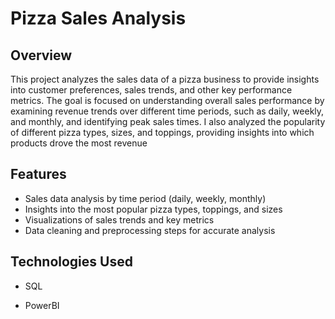 # Pizza Sales Analysis

## Overview
This project analyzes the sales data of a pizza business to provide insights into customer preferences, sales trends, and other key performance metrics. The goal is  focused on understanding overall sales performance by examining revenue trends over different time periods, such as daily, weekly, and monthly, and identifying peak sales times. I also analyzed the popularity of different pizza types, sizes, and toppings, providing insights into which products drove the most revenue

## Features
- Sales data analysis by time period (daily, weekly, monthly)
- Insights into the most popular pizza types, toppings, and sizes
- Visualizations of sales trends and key metrics
- Data cleaning and preprocessing steps for accurate analysis

## Technologies Used

- SQL

- PowerBI 


